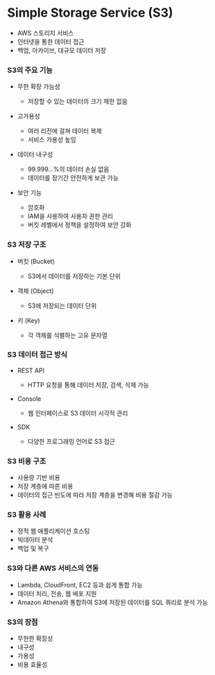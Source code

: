 # Simple Storage Service (S3)
- AWS 스토리지 서비스
- 인터넷을 통한 데이터 접근
- 백업, 아카이브, 대규모 데이터 저장

### S3의 주요 기능
- 무한 확장 가능성
  - 저장할 수 있는 데이터의 크기 제한 없음

- 고가용성
  - 여러 리전에 걸쳐 데이터 복제
  - 서비스 가용성 높임

- 데이터 내구성
  - 99.999...%의 데이터 손실 없음
  - 데이터를 장기간 안전하게 보관 가능

- 보안 기능
  - 암호화
  - IAM을 사용하여 사용자 권한 관리
  - 버킷 레벨에서 정책을 설정하여 보안 강화 

### S3 저장 구조
- 버킷 (Bucket)
  - S3에서 데이터를 저장하는 기본 단위

- 객체 (Object)
  - S3에 저장되는 데이터 단위

- 키 (Key)
  - 각 객체를 식별하는 고유 문자열

### S3 데이터 접근 방식
- REST API
  - HTTP 요청을 통해 데이터 저장, 검색, 삭제 가능

- Console
  - 웹 인터페이스로 S3 데이터 시각적 관리

- SDK
  - 다양한 프로그래밍 언어로 S3 접근

### S3 비용 구조
- 사용량 기반 비용
- 저장 계층에 따른 비용
- 데이터의 접근 빈도에 따라 저장 계층을 변경해 비용 절감 가능

### S3 활용 사례
- 정적 웹 애플리케이션 호스팅
- 빅데이터 분석
- 백업 및 복구

### S3와 다른 AWS 서비스의 연동
- Lambda, CloudFront, EC2 등과 쉽게 통합 가능
- 데이터 처리, 전송, 웹 배포 지원
- Amazon Athena와 통합하여 S3에 저장된 데이터를 SQL 쿼리로 분석 가능 

### S3의 장점
- 무한한 확장성
- 내구성
- 가용성
- 비용 효율성